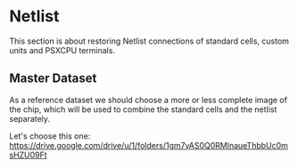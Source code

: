 # Netlist

This section is about restoring Netlist connections of standard cells, custom units and PSXCPU terminals.

## Master Dataset

As a reference dataset we should choose a more or less complete image of the chip, which will be used to combine the standard cells and the netlist separately.

Let's choose this one: https://drive.google.com/drive/u/1/folders/1gm7yAS0Q0RMlnaueThbbUc0msHZU09Ft
